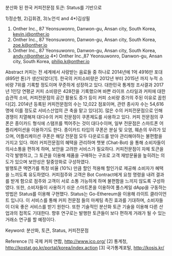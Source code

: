 분산화 된 한국 커피전문점 토큰: Status를 기반으로

1)정순형, 2)김휘경, 3)노언석 and 4*)김상필
1) Onther Inc., 87 Yeonsuwonro, Danwon-gu, Ansan city, South Korea, kevin.j@onther.io
2) Onther Inc., 87 Yeonsuwonro, Danwon-gu, Ansan city, South Korea, zoe.k@onther.io
3) Onther Inc., 87 Yeonsuwonro, Danwon-gu, Ansan city, South Korea, andy.r@onther.io
4*) Onther Inc.,87 Yeonsuwonro, Danwon-gu, Ansan city, South Korea, philip.k@onther.io

Abstract
커피는 전 세계에서 사랑받는 음료들 중 하나로 2014년에 1억 4916만 포대(895만 톤)가 생산되었다[1]. 한국의 커피소비량은 2012년 부터 2015년 까지 누적 소비량 7위를 기록할 정도이며 꾸준하게 성장하고 있다. 대한민국 통계청 조사결과 2017년 1인당 연평균 커피 소비량은 428잔을 기록했으며 바쁜 라이프 스타일과 커피에 대한 습관적 소비, 커피전문점의 공간 활용도 증가 등이 커피 소비량 증가의 주된 이유로 꼽힌다[2].
2014년 등록된 커피전문점의 수는 12,022 점포이며, 관련 종사자 수는 54,616명에 이를 정도로 서비스산업의 큰 축을 맡고 있다[3]. 많은 수의 커피전문점으로 인해 경쟁이 치열해져 대다수의 커피 전문점이 쿠폰제도를 사용하고 있다. 커피 전문점의 쿠폰은 종이카드 형식에 스탬프를 찍어주는 것이 대다수이며, 일부 전문점은 스마트폰 어플리케이션을 이용하기도 한다. 종이카드 타입의 쿠폰은 분실 및 오염, 훼손의 우려가 있으며, 어플리케이션 쿠폰은 해당 전문점 모두 다운로드를 받아 관리해야하는 불편함을 가지고 있다. 
여러 커피전문점의 혜택을 관리하며 챗봇 (Chat-Bot) 을 통해 소비자들이 의사소통을 편하게 하며, 보안을 고려한 서비스가 필요하다. 커피전문점이 자체 토큰을 각각 발행하고, 그 토큰을 이용해 제품을 구매하는 구조로 고객 재방문율을 높히려는 의도가 있으며 보안성은 탈중앙화로 구성하였다.  
발행토큰 액면가를 특정 비율 (10%) 만큼 할인 적용해 할인가로 제공해 소비자가 혜택을 느끼도록 유도하였다. 커피점주와 고객은 Bot Contract에게 요청 명령을 내려 결과를 받게 함으로 점주와 고객이 서로 소통 가능하게 하며 불편함을 느끼지 않도록 구성하였다. 또한, 소비자들이 사용하기 쉬운 스마트폰을 이용하여 풀스케일 dApp을 구동하는 방법은 Status를 이용해 구현했다. Status는 Go-Ethereum을 이용해 라이트 클라이언트 입니다.
이 서비스를 통해 커피 전문점 들의 마케팅 촉진 효과를 기대하며, 소비자들이 더욱 좋은 서비스를 받기 원한다. 또한 기술적인 분산화 토큰 기술을 이용해 다른 산업과의 접목도 기대한다. 향후 연구로는 발행한 토큰들이 보다 편하게 거래가 될 수 있는 거래소 연구를 할 예정이다.  

Keyword: 분산화, 토큰, Status, 커피전문점















Reference
[1] 국제 커피 연합, http://www.ico.org/
[2] 통계청, http://kostat.go.kr/portal/korea/index.action
[3] 국가통계포털, http://kosis.kr/




